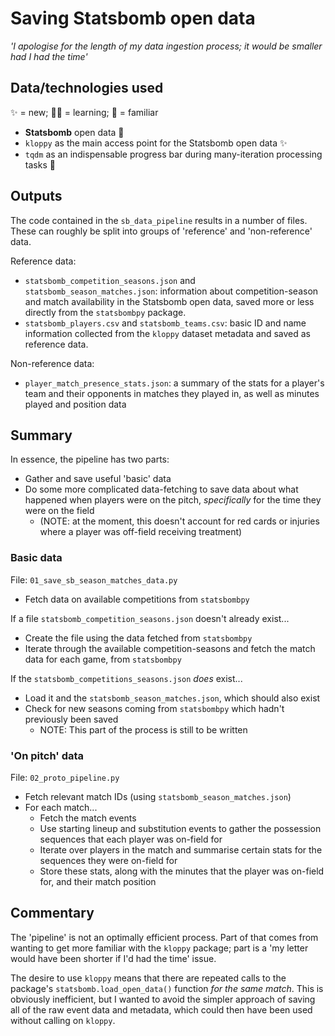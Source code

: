 # Saving Statsbomb open data

_'I apologise for the length of my data ingestion process; it would be smaller had I had the time'_

## Data/technologies used
✨ = new; 👨‍‍🏫 = learning; 🤝 = familiar

- **Statsbomb** open data 🤝
- `kloppy` as the main access point for the Statsbomb open data ✨
- `tqdm` as an indispensable progress bar during many-iteration processing tasks 🤝

## Outputs

The code contained in the `sb_data_pipeline` results in a number of files. These can roughly be split into groups of 'reference' and 'non-reference' data.

Reference data:

- `statsbomb_competition_seasons.json` and `statsbomb_season_matches.json`: information about competition-season and match availability in the Statsbomb open data, saved more or less directly from the `statsbombpy` package.
- `statsbomb_players.csv` and `statsbomb_teams.csv`: basic ID and name information collected from the `kloppy` dataset metadata and saved as reference data.

Non-reference data:

- `player_match_presence_stats.json`: a summary of the stats for a player's team and their opponents in matches they played in, as well as minutes played and position data

## Summary

In essence, the pipeline has two parts:

- Gather and save useful 'basic' data
- Do some more complicated data-fetching to save data about what happened when players were on the pitch, _specifically_ for the time they were on the field
  - (NOTE: at the moment, this doesn't account for red cards or injuries where a player was off-field receiving treatment)

### Basic data

File: `01_save_sb_season_matches_data.py`

- Fetch data on available competitions from `statsbombpy`

If a file `statsbomb_competition_seasons.json` doesn't already exist...

- Create the file using the data fetched from `statsbombpy`
- Iterate through the available competition-seasons and fetch the match data for each game, from `statsbombpy`

If the `statsbomb_competitions_seasons.json` _does_ exist...

- Load it and the `statsbomb_season_matches.json`, which should also exist
- Check for new seasons coming from `statsbombpy` which hadn't previously been saved
  - NOTE: This part of the process is still to be written

### 'On pitch' data

File: `02_proto_pipeline.py`

- Fetch relevant match IDs (using `statsbomb_season_matches.json`)
- For each match...
  - Fetch the match events
  - Use starting lineup and substitution events to gather the possession sequences that each player was on-field for
  - Iterate over players in the match and summarise certain stats for the sequences they were on-field for
  - Store these stats, along with the minutes that the player was on-field for, and their match position

## Commentary

The 'pipeline' is not an optimally efficient process. Part of that comes from wanting to get more familiar with the `kloppy` package; part is a 'my letter would have been shorter if I'd had the time' issue.

The desire to use `kloppy` means that there are repeated calls to the package's `statsbomb.load_open_data()` function _for the same match_. This is obviously inefficient, but I wanted to avoid the simpler approach of saving all of the raw event data and metadata, which could then have been used without calling on `kloppy`.
